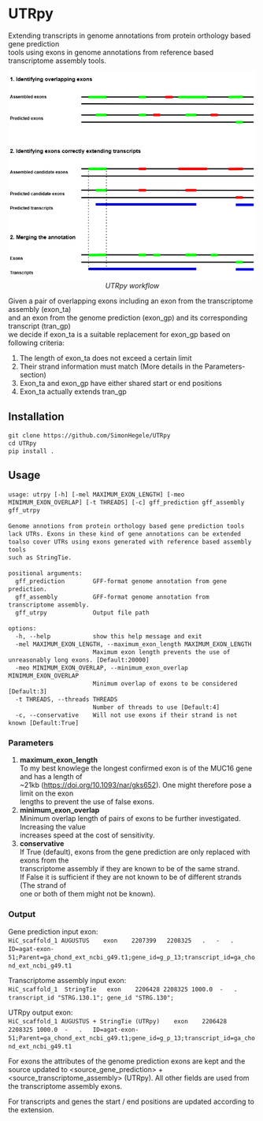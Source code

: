 # UTRpy

Extending transcripts in genome annotations from protein orthology based gene prediction<br>
tools using exons in genome annotations from reference based transcriptome assembly tools.

<p align="center">
  <img src="UTRpy.drawio.png" alt="Meine Bildunterschrift" width="500"/>
  <br>
  <em>UTRpy workflow</em>
</p>

Given a pair of overlapping exons including an exon from the transcriptome assembly (exon_ta)<br>
and an exon from the genome prediction (exon_gp) and its corresponding transcript (tran_gp)<br>
we decide if exon_ta is a suitable replacement for exon_gp based on following criteria:
1. The length of exon_ta does not exceed a certain limit
2. Their strand information must match (More details in the Parameters-section)
3. Exon_ta and exon_gp have either shared start or end positions
4. Exon_ta actually extends tran_gp

## Installation

```
git clone https://github.com/SimonHegele/UTRpy
cd UTRpy
pip install .
```

## Usage

```
usage: utrpy [-h] [-mel MAXIMUM_EXON_LENGTH] [-meo MINIMUM_EXON_OVERLAP] [-t THREADS] [-c] gff_prediction gff_assembly gff_utrpy

Genome annotions from protein orthology based gene prediction tools lack UTRs. Exons in these kind of gene annotations can be extended toalso cover UTRs using exons generated with reference based assembly tools
such as StringTie.

positional arguments:
  gff_prediction        GFF-format genome annotation from gene prediction.
  gff_assembly          GFF-format genome annotation from transcriptome assembly.
  gff_utrpy             Output file path

options:
  -h, --help            show this help message and exit
  -mel MAXIMUM_EXON_LENGTH, --maximum_exon_length MAXIMUM_EXON_LENGTH
                        Maximum exon length prevents the use of unreasonably long exons. [Default:20000]
  -meo MINIMUM_EXON_OVERLAP, --minimum_exon_overlap MINIMUM_EXON_OVERLAP
                        Minimum overlap of exons to be considered [Default:3]
  -t THREADS, --threads THREADS
                        Number of threads to use [Default:4]
  -c, --conservative    Will not use exons if their strand is not known [Default:True]
```

### Parameters

1. **maximum_exon_length**<br>
To my best knowlege the longest confirmed exon is of the MUC16 gene and has a length of<br>
~21kb (https://doi.org/10.1093/nar/gks652). One might therefore pose a limit on the exon<br>
lengths to prevent the use of false exons.
2. **minimum_exon_overlap**<br>
Minimum overlap length of pairs of exons to be further investigated. Increasing the value<br>
increases speed at the cost of sensitivity.
3. **conservative**<br>
If True (default), exons from the gene prediction are only replaced with exons from the<br>
transcriptome assembly if they are known to be of the same strand.<br>
If False it is sufficient if they are not known to be of different strands (The strand of<br>
one or both of them might not be known).

### Output

Gene prediction input exon:     
`HiC_scaffold_1 AUGUSTUS    exon    2207399   2208325   .   -   .   ID=agat-exon-51;Parent=ga_chond_ext_ncbi_g49.t1;gene_id=g_p_13;transcript_id=ga_chond_ext_ncbi_g49.t1`

Transcriptome assembly input exon:     
`HiC_scaffold_1  StringTie   exon    2206428 2208325 1000.0  -   .   transcript_id "STRG.130.1"; gene_id "STRG.130";`

UTRpy output exon:    
`HiC_scaffold_1 AUGUSTUS + StringTie (UTRpy)    exon    2206428   2208325 1000.0  -   .   ID=agat-exon-51;Parent=ga_chond_ext_ncbi_g49.t1;gene_id=g_p_13;transcript_id=ga_chond_ext_ncbi_g49.t1`

For exons the attributes of the genome prediction exons are kept and the source updated to <source_gene_prediction> + <source_transcriptome_assembly> (UTRpy). All other fields are used from the transcriptome assembly exons.

For transcripts and genes the start / end positions are updated according to the extension.
